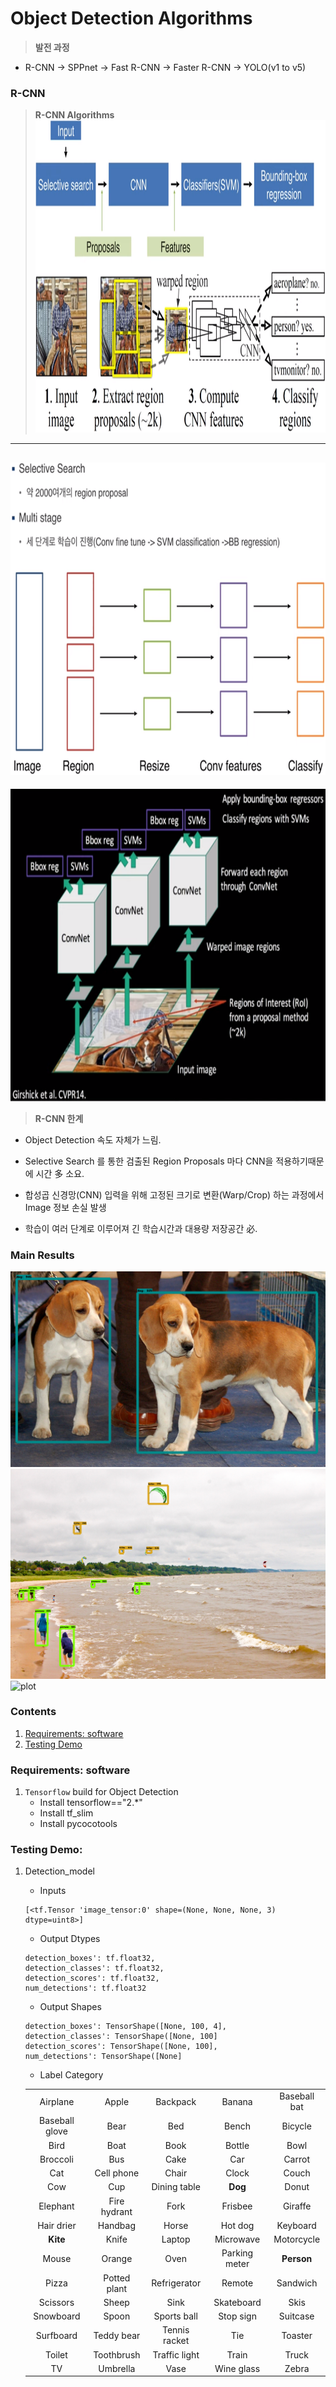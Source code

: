 # Object Detection Algorithms

>**발전 과정**

- R-CNN → SPPnet → Fast R-CNN → Faster R-CNN → YOLO(v1 to v5)   
   

### R-CNN
>**R-CNN Algorithms**
<img src="https://github.com/falling90/Object_Detection/blob/main/Reference/Image/R-CNN/1.PNG" width="800px" height="500px"></img><br/>  
----------------------------------------------------------------------------------------------------------------------------------------  
<img src="https://github.com/falling90/Object_Detection/blob/main/Reference/Image/R-CNN/2.PNG" width="800px" height="500px"></img><br/>  
----------------------------------------------------------------------------------------------------------------------------------------  
<img src="https://github.com/falling90/Object_Detection/blob/main/Reference/Image/R-CNN/3.PNG" width="800px" height="500px"></img><br/>  

>**R-CNN 한계**

- Object Detection 속도 자체가 느림.

- Selective Search 를 통한 검출된 Region Proposals 마다 CNN을 적용하기때문에 시간 多 소요.

- 합성곱 신경망(CNN) 입력을 위해 고정된 크기로 변환(Warp/Crop) 하는 과정에서 Image 정보 손실 발생

- 학습이 여러 단계로 이루어져 긴 학습시간과 대용량 저장공간 必.


### Main Results
![plot](https://github.com/falling90/Object_Detection/blob/main/Result/Result1.png?raw=true)
![plot](https://github.com/falling90/Object_Detection/blob/main/Result/Result2.png?raw=true)
![plot](https://github.com/falling90/Object_Detection/blob/main/Result/Result3.png?raw=true)

### Contents

1. [Requirements: software](#requirements-software)
2. [Testing Demo](#testing-demo)

### Requirements: software

1. `Tensorflow` build for Object Detection
    - Install tensorflow=="2.*"
    - Install tf_slim
    - Install pycocotools

### Testing Demo:
1.	Detection_model
    - Inputs
	```Shell
	[<tf.Tensor 'image_tensor:0' shape=(None, None, None, 3) dtype=uint8>]
	```

    - Output Dtypes
	```Shell
	detection_boxes': tf.float32,
	detection_classes': tf.float32,
	detection_scores': tf.float32,
	num_detections': tf.float32
	```

    - Output Shapes
	```Shell
	detection_boxes': TensorShape([None, 100, 4],
	detection_classes': TensorShape([None, 100]
	detection_scores': TensorShape([None, 100],
	num_detections': TensorShape([None]
	```

    - Label Category

	|                |                |                |                |                |
	| :-------------:| :-------------:| :-------------:| :-------------:| :-------------:|
	| Airplane       | Apple          | Backpack       | Banana         | Baseball bat   |
	| Baseball glove | Bear           | Bed            | Bench          | Bicycle        |
	| Bird           | Boat           | Book           | Bottle         | Bowl           |
	| Broccoli       | Bus            | Cake           | Car            | Carrot         |
	| Cat            | Cell phone     | Chair          | Clock          | Couch          |
	| Cow            | Cup            | Dining table   | **Dog**            | Donut          |
	| Elephant       | Fire hydrant   | Fork           | Frisbee        | Giraffe        |
	| Hair drier     | Handbag        | Horse          | Hot dog        | Keyboard       |
	| **Kite**           | Knife          | Laptop         | Microwave      | Motorcycle     |
	| Mouse          | Orange         | Oven           | Parking meter  | **Person**         |
	| Pizza          | Potted plant   | Refrigerator   | Remote         | Sandwich       |
	| Scissors       | Sheep          | Sink           | Skateboard     | Skis           |
	| Snowboard      | Spoon          | Sports ball    | Stop sign      | Suitcase       |
	| Surfboard      | Teddy bear     | Tennis racket  | Tie            | Toaster        |
	| Toilet         | Toothbrush     | Traffic light  | Train          | Truck          |
	| TV             | Umbrella       | Vase           | Wine glass     | Zebra          |
